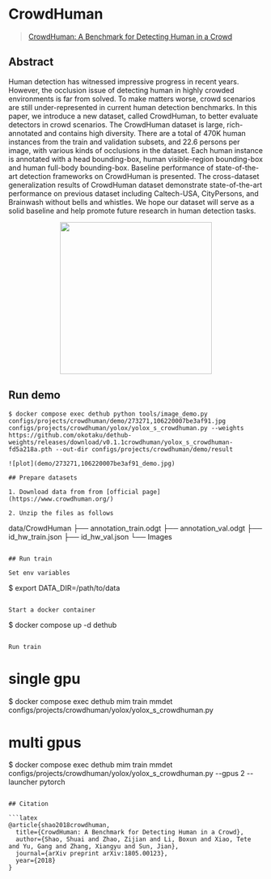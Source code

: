 # CrowdHuman

> [CrowdHuman: A Benchmark for Detecting Human in a Crowd](https://arxiv.org/abs/1805.00123)

<!-- [DATASET] -->

## Abstract

Human detection has witnessed impressive progress in recent years. However, the occlusion issue of detecting human in highly crowded environments is far from solved. To make matters worse, crowd scenarios are still under-represented in current human detection benchmarks. In this paper, we introduce a new dataset, called CrowdHuman, to better evaluate detectors in crowd scenarios. The CrowdHuman dataset is large, rich-annotated and contains high diversity. There are a total of 470K human instances from the train and validation subsets, and  22.6 persons per image, with various kinds of occlusions in the dataset. Each human instance is annotated with a head bounding-box, human visible-region bounding-box and human full-body bounding-box. Baseline performance of state-of-the-art detection frameworks on CrowdHuman is presented. The cross-dataset generalization results of CrowdHuman dataset demonstrate state-of-the-art performance on previous dataset including Caltech-USA, CityPersons, and Brainwash without bells and whistles. We hope our dataset will serve as a solid baseline and help promote future research in human detection tasks.

<div align=center>
<img src="https://user-images.githubusercontent.com/24734142/201292160-6905c346-7882-4236-8ce1-ea7d50eea932.png" height="300"/>
</div>

## Run demo

```
$ docker compose exec dethub python tools/image_demo.py configs/projects/crowdhuman/demo/273271,106220007be3af91.jpg configs/projects/crowdhuman/yolox/yolox_s_crowdhuman.py --weights https://github.com/okotaku/dethub-weights/releases/download/v0.1.1crowdhuman/yolox_s_crowdhuman-fd5a218a.pth --out-dir configs/projects/crowdhuman/demo/result

![plot](demo/273271,106220007be3af91_demo.jpg)

## Prepare datasets

1. Download data from from [official page](https://www.crowdhuman.org/)

2. Unzip the files as follows

```

data/CrowdHuman
├── annotation_train.odgt
├── annotation_val.odgt
├── id_hw_train.json
├── id_hw_val.json
└── Images

```

## Run train

Set env variables

```

$ export DATA_DIR=/path/to/data

```

Start a docker container

```

$ docker compose up -d dethub

```

Run train

```

# single gpu

$ docker compose exec dethub mim train mmdet configs/projects/crowdhuman/yolox/yolox_s_crowdhuman.py

# multi gpus

$ docker compose exec dethub mim train mmdet configs/projects/crowdhuman/yolox/yolox_s_crowdhuman.py --gpus 2 --launcher pytorch

````

## Citation

```latex
@article{shao2018crowdhuman,
  title={CrowdHuman: A Benchmark for Detecting Human in a Crowd},
  author={Shao, Shuai and Zhao, Zijian and Li, Boxun and Xiao, Tete and Yu, Gang and Zhang, Xiangyu and Sun, Jian},
  journal={arXiv preprint arXiv:1805.00123},
  year={2018}
}
````
